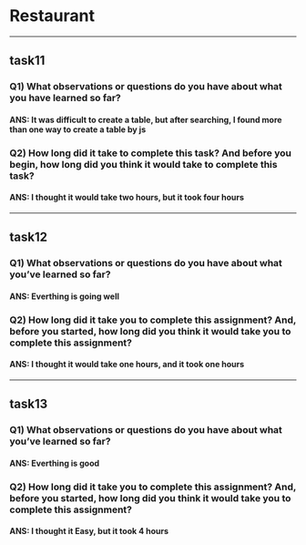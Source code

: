# Restaurant 
---
## task11
### Q1) What observations or questions do you have about what you have learned so far?
#### ANS: It was difficult to create a table, but after searching, I found more than one way to create a table by js
### Q2) How long did it take to complete this task? And before you begin, how long did you think it would take to complete this task?
#### ANS: I thought it would take two hours, but it took four hours
---
## task12
### Q1) What observations or questions do you have about what you’ve learned so far?
#### ANS:  Everthing is going well
### Q2) How long did it take you to complete this assignment? And, before you started, how long did you think it would take you to complete this assignment?
#### ANS: I thought it would take one hours, and it took one hours
---
## task13
### Q1) What observations or questions do you have about what you’ve learned so far?
#### ANS:  Everthing is good
### Q2) How long did it take you to complete this assignment? And, before you started, how long did you think it would take you to complete this assignment?
#### ANS: I thought it Easy, but it took 4 hours

